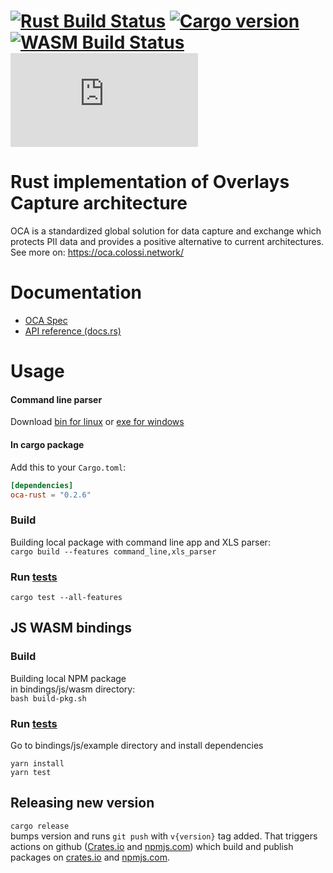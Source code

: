 # [![Rust Build Status]][Rust actions] [![Cargo version]][crates.io] [![WASM Build Status]][WASM actions] [![NPM version]][npmjs.com]

[Rust Build Status]: https://github.com/THCLab/oca-rust/actions/workflows/rust.yml/badge.svg?branch=main
[Rust actions]: https://github.com/THCLab/oca-rust/actions/workflows/rust.yml
[Cargo version]: https://img.shields.io/crates/v/oca-rust
[crates.io]: https://crates.io/crates/oca-rust
[WASM Build Status]: https://github.com/THCLab/oca-rust/actions/workflows/wasm.yml/badge.svg?branch=main
[WASM actions]: https://github.com/THCLab/oca-rust/actions/workflows/wasm.yml
[NPM version]: https://img.shields.io/npm/v/oca.js
[npmjs.com]: https://www.npmjs.com/package/oca.js
[Crates.io actions]: https://github.com/THCLab/oca-rust/actions/workflows/create.yml
[npmjs.com actions]: https://github.com/THCLab/oca-rust/actions/workflows/npm-publish.yml

[parser.bin release]: https://github.com/THCLab/oca-rust/releases/latest/download/parser.bin
[parser.exe release]: https://github.com/THCLab/oca-rust/releases/latest/download/parser.exe

# Rust implementation of Overlays Capture architecture

OCA is a standardized global solution for data capture and exchange which
protects PII data and provides a positive alternative to current architectures.
See more on: <https://oca.colossi.network/>

# Documentation

- [OCA Spec](https://the-human-colossus-foundation.github.io/oca-spec/)
- [API reference (docs.rs)](https://docs.rs/oca-rust)


# Usage

#### Command line parser

Download [bin for linux][parser.bin release] or [exe for windows][parser.exe release]

#### In cargo package

Add this to your `Cargo.toml`:

```toml
[dependencies]
oca-rust = "0.2.6"
```

### Build

Building local package with command line app and XLS parser:  
`cargo build --features command_line,xls_parser`

### Run [tests](tests)

`cargo test --all-features`

## JS WASM bindings

### Build

Building local NPM package  
in bindings/js/wasm directory:  
`bash build-pkg.sh`  

### Run [tests](bindings/js/example/test)

Go to bindings/js/example directory and install dependencies  

```
yarn install
yarn test
```

## Releasing new version

`cargo release`  
bumps version and runs `git push` with `v{version}` tag added.
That triggers actions on github
([Crates.io][Crates.io actions] and [npmjs.com][npmjs.com actions])
which build and publish packages on [crates.io][crates.io] and [npmjs.com][npmjs.com].
